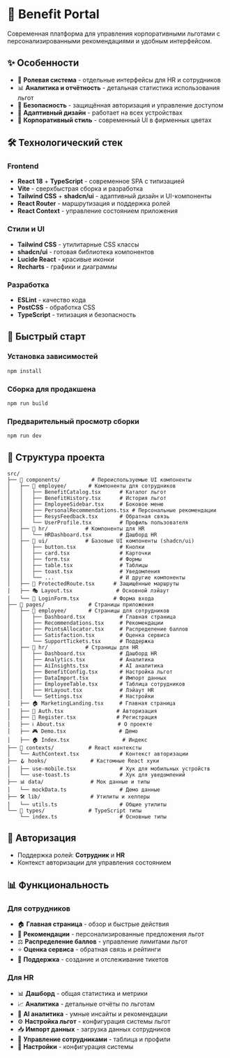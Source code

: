 # 🚀 Benefit Portal

Современная платформа для управления корпоративными льготами с персонализированными рекомендациями и удобным интерфейсом.

## ✨ Особенности

- 👥 **Ролевая система** - отдельные интерфейсы для HR и сотрудников
- 📊 **Аналитика и отчётность** - детальная статистика использования льгот
- 🔐 **Безопасность** - защищённая авторизация и управление доступом
- 📱 **Адаптивный дизайн** - работает на всех устройствах
- 🎨 **Корпоративный стиль** - современный UI в фирменных цветах

## 🛠️ Технологический стек

### Frontend
- **React 18** + **TypeScript** - современное SPA с типизацией
- **Vite** - сверхбыстрая сборка и разработка
- **Tailwind CSS** + **shadcn/ui** - адаптивный дизайн и UI-компоненты
- **React Router** - маршрутизация и поддержка ролей
- **React Context** - управление состоянием приложения

### Стили и UI
- **Tailwind CSS** - утилитарные CSS классы
- **shadcn/ui** - готовая библиотека компонентов
- **Lucide React** - красивые иконки
- **Recharts** - графики и диаграммы

### Разработка
- **ESLint** - качество кода
- **PostCSS** - обработка CSS
- **TypeScript** - типизация и безопасность

## 🚀 Быстрый старт

### Установка зависимостей
```bash
npm install
```
### Сборка для продакшена
```bash
npm run build
```

### Предварительный просмотр сборки
```bash
npm run dev
```

## 📁 Структура проекта

```
src/
├── 📱 components/          # Переиспользуемые UI компоненты
│   ├── 👥 employee/       # Компоненты для сотрудников
│   │   ├── BenefitCatalog.tsx      # Каталог льгот
│   │   ├── BenefitHistory.tsx      # История льгот
│   │   ├── EmployeeSidebar.tsx     # Боковое меню
│   │   ├── PersonalRecommendations.tsx # Персональные рекомендации
│   │   ├── ResysFeedback.tsx       # Обратная связь
│   │   └── UserProfile.tsx         # Профиль пользователя
│   ├── 🏢 hr/            # Компоненты для HR
│   │   └── HRDashboard.tsx         # Дашборд HR
│   ├── 🎨 ui/            # Базовые UI компоненты (shadcn/ui)
│   │   ├── button.tsx              # Кнопки
│   │   ├── card.tsx                # Карточки
│   │   ├── form.tsx                # Формы
│   │   ├── table.tsx               # Таблицы
│   │   ├── toast.tsx               # Уведомления
│   │   └── ...                     # И другие компоненты
│   ├── 🔐 ProtectedRoute.tsx      # Защищённые маршруты
│   ├── 🎭 Layout.tsx              # Основной лэйаут
│   └── 🔑 LoginForm.tsx           # Форма входа
├── 📄 pages/              # Страницы приложения
│   ├── 👥 employee/       # Страницы для сотрудников
│   │   ├── Dashboard.tsx           # Главная страница
│   │   ├── Recommendations.tsx     # Рекомендации
│   │   ├── PointsAllocator.tsx     # Распределение баллов
│   │   ├── Satisfaction.tsx        # Оценка сервиса
│   │   └── SupportTickets.tsx      # Поддержка
│   ├── 🏢 hr/            # Страницы для HR
│   │   ├── Dashboard.tsx           # Дашборд HR
│   │   ├── Analytics.tsx           # Аналитика
│   │   ├── AiInsights.tsx          # AI аналитика
│   │   ├── BenefitConfig.tsx       # Настройка льгот
│   │   ├── DataImport.tsx          # Импорт данных
│   │   ├── EmployeeTable.tsx       # Таблица сотрудников
│   │   ├── HrLayout.tsx            # Лэйаут HR
│   │   └── Settings.tsx            # Настройки
│   ├── 🏠 MarketingLanding.tsx     # Главная страница
│   ├── 🔐 Auth.tsx                 # Авторизация
│   ├── 📝 Register.tsx             # Регистрация
│   ├── ℹ️ About.tsx                 # О проекте
│   ├── 🎮 Demo.tsx                 # Демо
│   ├── 🏠 Index.tsx                 # Индекс
├── 🔄 contexts/           # React контексты
│   └── AuthContext.tsx             # Контекст авторизации
├── 🪝 hooks/              # Кастомные React хуки
│   ├── use-mobile.tsx              # Хук для мобильных устройств
│   └── use-toast.ts                # Хук для уведомлений
├── 📊 data/               # Мок данные и типы
│   └── mockData.ts                 # Демо данные
├── 🛠️ lib/                # Утилиты и хелперы
│   └── utils.ts                    # Общие утилиты
└── 📝 types/              # TypeScript типы
    └── index.ts                    # Основные типы
```

## 🔐 Авторизация

- Поддержка ролей: **Сотрудник** и **HR**
- Контекст авторизации для управления состоянием

## 📊 Функциональность

### Для сотрудников
- 🏠 **Главная страница** - обзор и быстрые действия
- 🎯 **Рекомендации** - персонализированные предложения льгот
- ⚖️ **Распределение баллов** - управление лимитами льгот
- ⭐ **Оценка сервиса** - обратная связь и рейтинги
- 💬 **Поддержка** - создание и отслеживание тикетов

### Для HR
- 📊 **Дашборд** - общая статистика и метрики
- 📈 **Аналитика** - детальные отчёты по льготам
- 🤖 **AI аналитика** - умные инсайты и рекомендации
- ⚙️ **Настройка льгот** - конфигурация системы льгот
- 📥 **Импорт данных** - загрузка данных сотрудников
- 👥 **Управление сотрудниками** - таблица и профили
- 🔧 **Настройки** - конфигурация системы
